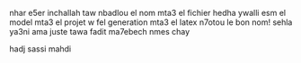 nhar e5er inchallah taw
nbadlou el nom mta3 el fichier hedha
ywalli esm el model mta3 el projet
w fel generation mta3 el latex n7otou le bon 
nom!
sehla ya3ni
ama juste tawa fadit ma7ebech nmes chay



hadj sassi mahdi
